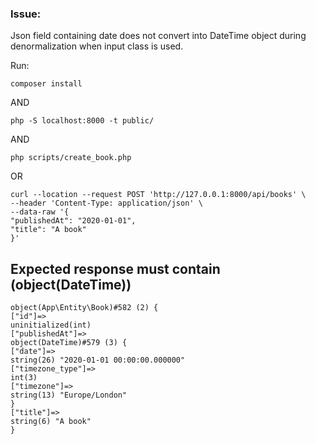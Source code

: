 ### Issue:

Json field containing date does not convert into DateTime object during denormalization
when input class is used.

Run:

`composer install`

AND

`php -S localhost:8000 -t public/`

AND

`php scripts/create_book.php` 

OR 

```
curl --location --request POST 'http://127.0.0.1:8000/api/books' \
--header 'Content-Type: application/json' \
--data-raw '{
"publishedAt": "2020-01-01",
"title": "A book"
}'
```


## Expected response must contain (object(DateTime))

```
object(App\Entity\Book)#582 (2) {
["id"]=>
uninitialized(int)
["publishedAt"]=>
object(DateTime)#579 (3) {
["date"]=>
string(26) "2020-01-01 00:00:00.000000"
["timezone_type"]=>
int(3)
["timezone"]=>
string(13) "Europe/London"
}
["title"]=>
string(6) "A book"
}
```

